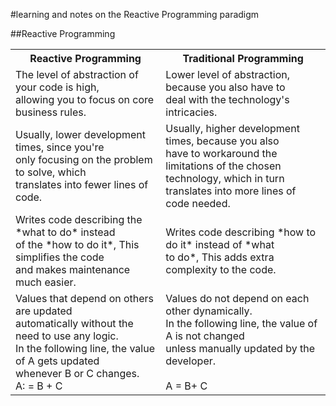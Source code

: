 #learning and notes on the Reactive Programming paradigm

##Reactive Programming


<table class="tg">
  <tr>
    <th class="tg-031e">Reactive Programming</th>
    <th class="tg-031e">Traditional Programming</th>
  </tr>
  <tr>
    <td class="tg-031e">The level of abstraction of your code is high,<br>allowing you to focus on core business rules.</td>
    <td class="tg-031e">Lower level of abstraction, because you also have to<br>deal with the technology's intricacies.</td>
  </tr>
  <tr>
    <td class="tg-031e">Usually, lower development times, since you're<br>only focusing on the problem to solve, which<br>translates into fewer lines of code.</td>
    <td class="tg-031e">Usually, higher development times, because you also<br>have to workaround the limitations of the chosen<br>technology, which in turn translates into more lines of<br>code needed.</td>
  </tr>
  <tr>
    <td class="tg-031e">Writes code describing the *what to do* instead<br>of the *how to do it*, This simplifies the code <br>and makes maintenance much easier.</td>
    <td class="tg-031e">Writes code describing *how to do it* instead of *what<br>to do*, This adds extra complexity to the code.</td>
  </tr>
  <tr>
    <td class="tg-yw4l">Values that depend on others are updated<br>automatically without the need to use any logic.<br>In the following line, the value of A gets updated<br>whenever B or C changes. <br>A: = B + C</td>
    <td class="tg-yw4l">Values do not depend on each other dynamically. <br>In the following line, the value of A is not changed <br>unless manually updated by the developer.<br><br>A = B+ C</td>
  </tr>
</table>